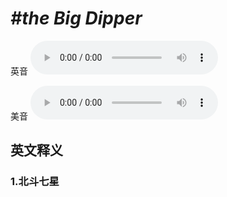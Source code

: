# ***\#the Big Dipper*** 
英音
<audio src="./media/the Big Dipper1_AAC.aac" controls="controls"></audio>

美音
<audio src="./media/the Big Dipper2_AAC.aac" controls="controls"></audio>



  

英文释义
---
### 1.**北斗七星**  



